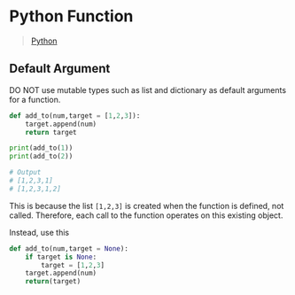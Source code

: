 # Python Function

> [Python](Python.md)

## Default Argument

DO NOT use mutable types such as list and dictionary as default arguments for a function.
``` python
def add_to(num,target = [1,2,3]):
	target.append(num)
	return target

print(add_to(1))
print(add_to(2))

# Output
# [1,2,3,1]
# [1,2,3,1,2]
```

This is because the list `[1,2,3]` is created when the function is defined, not called. Therefore, each call to the function operates on this existing object.

Instead, use this

``` python
def add_to(num,target = None):
	if target is None:
		target = [1,2,3]
	target.append(num)
	return(target)
```

